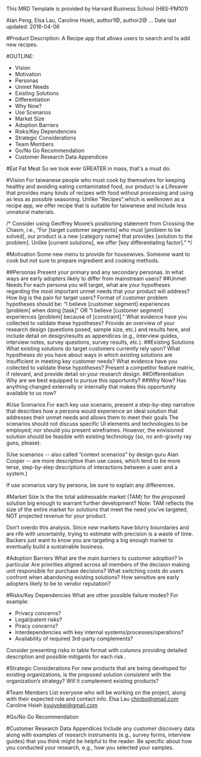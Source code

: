 This MRD Template is provided by Harvard Business School (HBS-PM101)



Alan Peng, Elsa Lau, Caroline Hsieh, author1@, author2@ ...
Date last updated: 2016-04-06

#Product Description:
A Recipe app that allows users to search and to add new recipes.

#OUTLINE:
- Vision
- Motivation
- Personas
- Unmet Needs
- Existing Solutions
- Differentiation
- Why Now?
- Use Scenarios
- Market Size
- Adoption Barriers
- Risks/Key Dependencies
- Strategic Considerations
- Team Members
- Go/No Go Recommendation
- Customer Research Data Appendices

#Eat Fat Meat
So we look ever GREATER in mass, that's a must do.

#Vision
For taiwanese people who must cook by themselves for keeping healthy and avoiding eating contaminated food, our product is a Lifesaver that provides many kinds of recipes with food without processing and using as less as possible seasoning. Unlike "Recipes",which is wellknown as a recipe app, we offer recipe that is suitable for taiwanese and include less unnatural materials.

/*
Consider using Geoffrey Moore’s positioning statement from Crossing the Chasm, i.e., “For [target customer segments] who must [problem to be solved], our product is a new [category name] that provides [solution to the problem]. Unlike [current solutions], we offer [key differentiating factor].”
*/

#Motivation
Some new menu to provide for housewives.
Someone want to cook but not sure to prepare ingredient and cooking methods.


##Personas
Present your primary and any secondary personas.
In what ways are early adopters likely to differ from mainstream users?
##Unmet Needs
For each persona you will target, what are your hypotheses regarding the most important unmet needs that your product will address? How big is the pain for target users?
Format of customer problem hypotheses should be: “I believe [customer segment] experiences [problem] when doing [task]” OR “I believe [customer segment] experiences [problem] because of [constraint].”
What evidence have you collected to validate these hypotheses? Provide an overview of your research design (questions posed, sample size, etc.) and results here, and include detail on design/results as appendices (e.g.,  interview guides, interview notes, survey questions,  survey results, etc.).
##Existing Solutions
What existing solutions do target customers currently rely upon? What hypotheses do you have about ways in which existing solutions are insufficient in meeting key customer needs?
What evidence have you collected to validate these hypotheses? Present a competitor feature matrix, if relevant, and provide detail on your research design.
##Differentiation
Why are we best equipped to pursue this opportunity?
##Why Now?
Has anything changed externally or internally that makes this opportunity available to us now?

#Use Scenarios
For each key use scenario, present a step-by-step narrative that describes how a persona would experience an ideal solution that addresses their unmet needs and allows them to meet their goals The scenarios should not discuss specific UI elements and technologies to be employed; nor should you present wireframes. However, the envisioned solution should be feasible with existing technology (so, no anti-gravity ray guns, please).

(Use scenarios -- also called “context scenarios” by design guru Alan Cooper  -- are more descriptive than use cases, which tend to be more terse, step-by-step descriptions of interactions between a user and a system.)

If use scenarios vary by persona, be sure to explain any differences.

#Market Size
Is the the total addressable market (TAM) for the proposed solution big enough to warrant further development? Note: TAM reflects the size of the entire market for solutions that meet the need you’ve targeted, NOT projected revenue for your product.

Don’t overdo this analysis. Since new markets have blurry boundaries and are rife with uncertainty, trying to estimate with precision is a waste of time. Backers just want to know you are targeting a big enough market to eventually build a sustainable business.

#Adoption Barriers
What are the main barriers to customer adoption? In particular
Are priorities aligned across all members of the decision making unit responsible for purchase decisions?
What switching costs do users confront when abandoning existing solutions?
How sensitive are early adopters likely to be to vendor reputation?

#Risks/Key Dependencies
What are other possible failure modes? For example:
- Privacy concerns?
- Legal/patent risks?
- Piracy concerns?
- Interdependencies with key internal systems/processes/operations?
- Availability of required 3rd-party complements?

Consider presenting risks in table format with columns providing detailed description and possible mitigants for each risk .

#Strategic Considerations
For new products that are being developed for existing organizations, is the proposed solution consistent with the organization’s strategy? Will it complement existing products?

#Team Members
List everyone who will be working on the project, along with their expected role and contact info.
Elsa Lau <chinbo@gmail.com>
Caroline Hsieh <kyujyokei@gmail.com>

#Go/No Go Recommendation

#Customer Research Data Appendices
Include any customer discovery data along with examples of research instruments (e.g., survey forms, interview guides) that you think might be helpful to the reader. Be specific about how you conducted your research, e.g., how you selected your samples.
